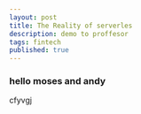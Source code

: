 ```yaml
---
layout: post
title: The Reality of serverles
description: demo to proffesor
tags: fintech
published: true
---
```


### hello moses and andy
cfyvgj
